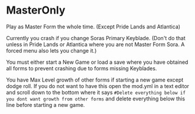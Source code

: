 # MasterOnly

Play as Master Form the whole time. (Except Pride Lands and Atlantica)

Currently you crash if you change Soras Primary Keyblade. (Don't do that unless in Pride Lands or Atlantica where you are not Master Form Sora. A forced menu also lets you change it.)

You must either start a New Game or load a save where you have obtained all forms to prevent crashing due to forms missing Keyblades.

You have Max Level growth of other forms if starting a new game except dodge roll. If you do not want to have this open the mod.yml in a text editor and scroll down to the bottom where it says `#Delete everything below if you dont want growth from other forms` and delete everything below this line before starting a new game.
